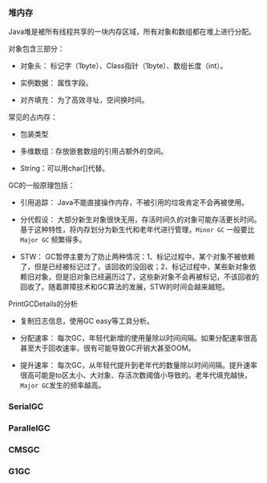 ### 堆内存

Java堆是被所有线程共享的一块内存区域，所有对象和数组都在堆上进行分配。

对象包含三部分：

- 对象头：
标记字（1byte）、Class指针（1byte）、数组长度（int）。

- 实例数据：
属性字段。

- 对齐填充：
为了高效寻址，空间换时间。

常见的占内存：

- 包装类型

- 多维数组：存放嵌套数组的引用占额外的空间。

- String：可以用char[]代替。

GC的一般原理包括：

- 引用追踪：
Java不能直接操作内存，不被引用的垃圾肯定不会再被使用。

- 分代假设：
大部分新生对象很快无用，存活时间久的对象可能存活更长时间。基于这种特性，将内存划分为新生代和老年代进行管理，`Minor GC` 一般要比 `Major GC` 频繁得多。

- STW：
GC暂停主要为了防止两种情况：1、标记过程中，某个对象不被依赖了，但是已经被标记过了，该回收的没回收；2、标记过程中，某些新对象依赖旧对象，但是旧对象已经遍历过了，这些新对象不会再被标记，不该回收的回收了。随着屏障技术和GC算法的发展，STW的时间会越来越短。

PrintGCDetails的分析
- 复制日志信息，使用GC easy等工具分析。

- 分配速率：
每次GC，年轻代新增的使用量除以时间间隔。如果分配速率很高甚至大于回收速率，很有可能导致GC开销大甚至OOM。

- 提升速率：
每次GC，从年轻代提升到老年代的数量除以时间间隔。提升速率很高可能是to区太小、大对象、存活次数阈值小导致的。老年代填充越快，`Major GC`发生的频率越高。

### SerialGC

### ParallelGC

### CMSGC

### G1GC
